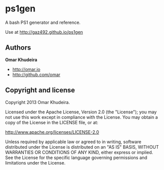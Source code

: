 ps1gen
======

A bash PS1 generator and reference.

Use at http://gaz492.github.io/ps1gen

Authors
-------

**Omar Khudeira**

+ http://omar.io
+ http://github.com/omar



Copyright and license
---------------------

Copyright 2013 Omar Khudeira.

Licensed under the Apache License, Version 2.0 (the "License");
you may not use this work except in compliance with the License.
You may obtain a copy of the License in the LICENSE file, or at:

   http://www.apache.org/licenses/LICENSE-2.0

Unless required by applicable law or agreed to in writing, software
distributed under the License is distributed on an "AS IS" BASIS,
WITHOUT WARRANTIES OR CONDITIONS OF ANY KIND, either express or implied.
See the License for the specific language governing permissions and
limitations under the License.

